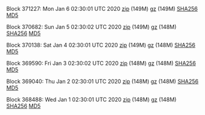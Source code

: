 Block 371227: Mon Jan  6 02:30:01 UTC 2020 [zip](https://files.01coin.io/mainnet/2020-01-06/bootstrap.dat.zip) (149M) [gz](https://files.01coin.io/mainnet/2020-01-06/bootstrap.dat.tar.gz) (149M) [SHA256](https://files.01coin.io/mainnet/2020-01-06/sha256.txt) [MD5](https://files.01coin.io/mainnet/2020-01-06/md5.txt)

Block 370682: Sun Jan  5 02:30:02 UTC 2020 [zip](https://files.01coin.io/mainnet/2020-01-05/bootstrap.dat.zip) (149M) [gz](https://files.01coin.io/mainnet/2020-01-05/bootstrap.dat.tar.gz) (148M) [SHA256](https://files.01coin.io/mainnet/2020-01-05/sha256.txt) [MD5](https://files.01coin.io/mainnet/2020-01-05/md5.txt)

Block 370138: Sat Jan  4 02:30:01 UTC 2020 [zip](https://files.01coin.io/mainnet/2020-01-04/bootstrap.dat.zip) (149M) [gz](https://files.01coin.io/mainnet/2020-01-04/bootstrap.dat.tar.gz) (148M) [SHA256](https://files.01coin.io/mainnet/2020-01-04/sha256.txt) [MD5](https://files.01coin.io/mainnet/2020-01-04/md5.txt)

Block 369590: Fri Jan  3 02:30:02 UTC 2020 [zip](https://files.01coin.io/mainnet/2020-01-03/bootstrap.dat.zip) (148M) [gz](https://files.01coin.io/mainnet/2020-01-03/bootstrap.dat.tar.gz) (148M) [SHA256](https://files.01coin.io/mainnet/2020-01-03/sha256.txt) [MD5](https://files.01coin.io/mainnet/2020-01-03/md5.txt)

Block 369040: Thu Jan  2 02:30:01 UTC 2020 [zip](https://files.01coin.io/mainnet/2020-01-02/bootstrap.dat.zip) (148M) [gz](https://files.01coin.io/mainnet/2020-01-02/bootstrap.dat.tar.gz) (148M) [SHA256](https://files.01coin.io/mainnet/2020-01-02/sha256.txt) [MD5](https://files.01coin.io/mainnet/2020-01-02/md5.txt)

Block 368488: Wed Jan  1 02:30:01 UTC 2020 [zip](https://files.01coin.io/mainnet/2020-01-01/bootstrap.dat.zip) (148M) [gz](https://files.01coin.io/mainnet/2020-01-01/bootstrap.dat.tar.gz) (148M) [SHA256](https://files.01coin.io/mainnet/2020-01-01/sha256.txt) [MD5](https://files.01coin.io/mainnet/2020-01-01/md5.txt)
